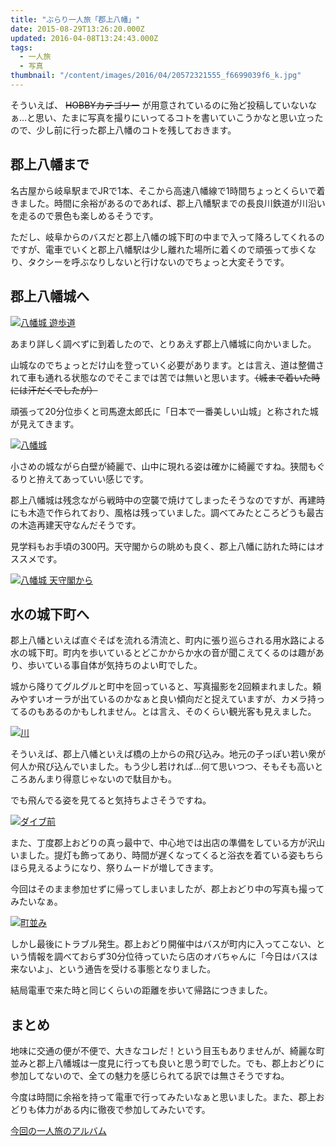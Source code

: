```yaml
---
title: "ぶらり一人旅「郡上八幡」"
date: 2015-08-29T13:26:20.000Z
updated: 2016-04-08T13:24:43.000Z
tags:
  - 一人旅
  - 写真
thumbnail: "/content/images/2016/04/20572321555_f6699039f6_k.jpg"
---
```



そういえば、 ~~HOBBYカテゴリー~~ が用意されているのに殆ど投稿していないなぁ…と思い、たまに写真を撮りにいってるコトを書いていこうかなと思い立ったので、少し前に行った郡上八幡のコトを残しておきます。


## 郡上八幡まで

名古屋から岐阜駅までJRで1本、そこから高速八幡線で1時間ちょっとくらいで着きました。時間に余裕があるのであれば、郡上八幡駅までの長良川鉄道が川沿いを走るので景色も楽しめるそうです。

ただし、岐阜からのバスだと郡上八幡の城下町の中まで入って降ろしてくれるのですが、電車でいくと郡上八幡駅は少し離れた場所に着くので頑張って歩くなり、タクシーを呼ぶなりしないと行けないのでちょっと大変そうです。


## 郡上八幡城へ

[![八幡城 遊歩道](https://farm6.staticflickr.com/5621/20546106186_2f0793f1f6_b.jpg)](https://www.flickr.com/photos/sushat4692/20546106186/in/album-72157654921968553/ "八幡城 遊歩道")<script async="" charset="utf-8" src="//embedr.flickr.com/assets/client-code.js"></script>

あまり詳しく調べずに到着したので、とりあえず郡上八幡城に向かいました。

山城なのでちょっとだけ山を登っていく必要があります。とは言え、道は整備されて車も通れる状態なのでそこまでは苦では無いと思います。<del datetime="2015-08-28T00:31:17+00:00">（城まで着いた時には汗だくでしたが）</del>

頑張って20分位歩くと司馬遼太郎氏に「日本で一番美しい山城」と称された城が見えてきます。

[![八幡城](https://farm6.staticflickr.com/5814/20385655109_0be38be086_b.jpg)](https://www.flickr.com/photos/sushat4692/20385655109/in/dateposted-public/ "八幡城")<script async="" charset="utf-8" src="//embedr.flickr.com/assets/client-code.js"></script>

小さめの城ながら白壁が綺麗で、山中に現れる姿は確かに綺麗ですね。狭間もぐるりと拵えてあっていい感じです。

郡上八幡城は残念ながら戦時中の空襲で焼けてしまったそうなのですが、再建時にも木造で作られており、風格は残っていました。調べてみたところどうも最古の木造再建天守なんだそうです。

見学料もお手頃の300円。天守閣からの眺めも良く、郡上八幡に訪れた時にはオススメです。

[![八幡城 天守閣から](https://farm6.staticflickr.com/5756/20385655709_6121155ea6_b.jpg)](https://www.flickr.com/photos/sushat4692/20385655709/in/dateposted-public/ "八幡城 天守閣から")<script async="" charset="utf-8" src="//embedr.flickr.com/assets/client-code.js"></script>


## 水の城下町へ

郡上八幡といえば直ぐそばを流れる清流と、町内に張り巡らされる用水路による水の城下町。町内を歩いているとどこかからか水の音が聞こえてくるのは趣があり、歩いている事自体が気持ちのよい町でした。

城から降りてグルグルと町中を回っていると、写真撮影を2回頼まれました。頼みやすいオーラが出ているのかなぁと良い傾向だと捉えていますが、カメラ持ってるのもあるのかもしれません。とは言え、そのくらい観光客も見えました。

[![川](https://farm6.staticflickr.com/5783/19949746094_0f64d3f492_b.jpg)](https://www.flickr.com/photos/sushat4692/19949746094/in/album-72157654921968553/ "川")<script async="" charset="utf-8" src="//embedr.flickr.com/assets/client-code.js"></script>

そういえば、郡上八幡といえば橋の上からの飛び込み。地元の子っぽい若い衆が何人か飛び込んでいました。もう少し若ければ…何て思いつつ、そもそも高いところあんまり得意じゃないので駄目かも。

でも飛んでる姿を見てると気持ちよさそうですね。

[![ダイブ前](https://farm6.staticflickr.com/5730/20384337970_0a73fd37cf_b.jpg)](https://www.flickr.com/photos/sushat4692/20384337970/in/album-72157654921968553/ "ダイブ前")<script async="" charset="utf-8" src="//embedr.flickr.com/assets/client-code.js"></script>

また、丁度郡上おどりの真っ最中で、中心地では出店の準備をしている方が沢山いました。提灯も飾ってあり、時間が遅くなってくると浴衣を着ている姿もちらほら見えるようになり、祭りムードが増してきます。

今回はそのまま参加せずに帰ってしまいましたが、郡上おどり中の写真も撮ってみたいなぁ。

[![町並み](https://farm6.staticflickr.com/5819/19949749914_199ecebbdb_b.jpg)](https://www.flickr.com/photos/sushat4692/19949749914/in/album-72157654921968553/ "町並み")<script async="" charset="utf-8" src="//embedr.flickr.com/assets/client-code.js"></script>

しかし最後にトラブル発生。郡上おどり開催中はバスが町内に入ってこない、という情報を調べておらず30分位待っていたら店のオバちゃんに「今日はバスは来ないよ」、という通告を受ける事態となりました。

結局電車で来た時と同じくらいの距離を歩いて帰路につきました。


## まとめ

地味に交通の便が不便で、大きなコレだ！という目玉もありませんが、綺麗な町並みと郡上八幡城は一度見に行っても良いと思う町でした。でも、郡上おどりに参加してないので、全ての魅力を感じられてる訳では無さそうですね。

今度は時間に余裕を持って電車で行ってみたいなぁと思いました。また、郡上おどりも体力がある内に徹夜で参加してみたいです。

[今回の一人旅のアルバム](https://www.flickr.com/photos/sushat4692/albums/72157654921968553)


